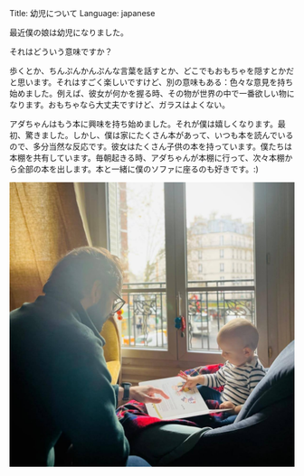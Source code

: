 Title: 幼児について
Language: japanese

最近僕の娘は幼児になりました。

それはどういう意味ですか？

歩くとか、ちんぷんかんぷんな言葉を話すとか、どこでもおもちゃを隠すとかだと思います。それはすごく楽しいですけど、別の意味もある：色々な意見を持ち始めました。例えば、彼女が何かを握る時、その物が世界の中で一番欲しい物になります。おもちゃなら大丈夫ですけど、ガラスはよくない。

アダちゃんはもう本に興味を持ち始めました。それが僕は嬉しくなります。最初、驚きました。しかし、僕は家にたくさん本があって、いつも本を読んでいるので、多分当然な反応です。彼女はたくさん子供の本を持っています。僕たちは本棚を共有しています。毎朝起きる時、アダちゃんが本棚に行って、次々本棚から全部の本を出します。本と一緒に僕のソファに座るのも好きです。:)

![Ada-chan looking at a book](./images/ada-book.jpg)
